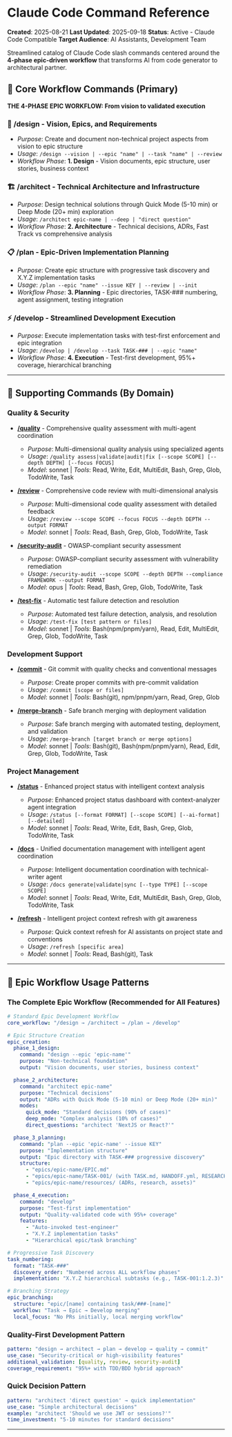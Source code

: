 # Claude Code Command Reference

**Created**: 2025-08-21 **Last Updated**: 2025-09-18 **Status**: Active - Claude Code Compatible **Target Audience**: AI Assistants, Development Team

Streamlined catalog of Claude Code slash commands centered around the **4-phase epic-driven workflow** that transforms AI from code generator to architectural partner.

## 🌟 Core Workflow Commands (Primary)

**THE 4-PHASE EPIC WORKFLOW: From vision to validated execution**

### 📝 **/design** - Vision, Epics, and Requirements

- _Purpose_: Create and document non-technical project aspects from vision to epic structure
- _Usage_: `/design --vision | --epic "name" | --task "name" | --review`
- _Workflow Phase_: **1. Design** - Vision documents, epic structure, user stories, business context

### 🏗️ **/architect** - Technical Architecture and Infrastructure

- _Purpose_: Design technical solutions through Quick Mode (5-10 min) or Deep Mode (20+ min) exploration
- _Usage_: `/architect epic-name | --deep | "direct question"`
- _Workflow Phase_: **2. Architecture** - Technical decisions, ADRs, Fast Track vs comprehensive analysis

### 📋 **/plan** - Epic-Driven Implementation Planning

- _Purpose_: Create epic structure with progressive task discovery and X.Y.Z implementation tasks
- _Usage_: `/plan --epic "name" --issue KEY | --review | --init`
- _Workflow Phase_: **3. Planning** - Epic directories, TASK-### numbering, agent assignment, testing integration

### ⚡ **/develop** - Streamlined Development Execution

- _Purpose_: Execute implementation tasks with test-first enforcement and epic integration
- _Usage_: `/develop | /develop --task TASK-### | --epic "name"`
- _Workflow Phase_: **4. Execution** - Test-first development, 95%+ coverage, hierarchical branching

---

## 🔧 Supporting Commands (By Domain)

### **Quality & Security**

- **[/quality](./quality.md)** - Comprehensive quality assessment with multi-agent coordination

  - _Purpose_: Multi-dimensional quality analysis using specialized agents
  - _Usage_: `/quality assess|validate|audit|fix [--scope SCOPE] [--depth DEPTH] [--focus FOCUS]`
  - _Model_: sonnet | _Tools_: Read, Write, Edit, MultiEdit, Bash, Grep, Glob, TodoWrite, Task

- **[/review](./review.md)** - Comprehensive code review with multi-dimensional analysis

  - _Purpose_: Multi-dimensional code quality assessment with detailed feedback
  - _Usage_: `/review --scope SCOPE --focus FOCUS --depth DEPTH --output FORMAT`
  - _Model_: sonnet | _Tools_: Read, Bash, Grep, Glob, TodoWrite, Task

- **[/security-audit](./security-audit.md)** - OWASP-compliant security assessment

  - _Purpose_: OWASP-compliant security assessment with vulnerability remediation
  - _Usage_: `/security-audit --scope SCOPE --depth DEPTH --compliance FRAMEWORK --output FORMAT`
  - _Model_: opus | _Tools_: Read, Bash, Grep, Glob, TodoWrite, Task

- **[/test-fix](./test-fix.md)** - Automatic test failure detection and resolution
  - _Purpose_: Automated test failure detection, analysis, and resolution
  - _Usage_: `/test-fix [test pattern or files]`
  - _Model_: sonnet | _Tools_: Bash(npm/pnpm/yarn), Read, Edit, MultiEdit, Grep, Glob, TodoWrite, Task

### **Development Support**

- **[/commit](./commit.md)** - Git commit with quality checks and conventional messages

  - _Purpose_: Create proper commits with pre-commit validation
  - _Usage_: `/commit [scope or files]`
  - _Model_: sonnet | _Tools_: Bash(git), npm/pnpm/yarn, Read, Grep, Glob

- **[/merge-branch](./merge-branch.md)** - Safe branch merging with deployment validation
  - _Purpose_: Safe branch merging with automated testing, deployment, and validation
  - _Usage_: `/merge-branch [target branch or merge options]`
  - _Model_: sonnet | _Tools_: Bash(git), Bash(npm/pnpm/yarn), Read, Edit, Grep, Glob, TodoWrite, Task

### **Project Management**

- **[/status](./status.md)** - Enhanced project status with intelligent context analysis

  - _Purpose_: Enhanced project status dashboard with context-analyzer agent integration
  - _Usage_: `/status [--format FORMAT] [--scope SCOPE] [--ai-format] [--detailed]`
  - _Model_: sonnet | _Tools_: Read, Write, Edit, Bash, Grep, Glob, TodoWrite, Task

- **[/docs](./docs.md)** - Unified documentation management with intelligent agent coordination

  - _Purpose_: Intelligent documentation coordination with technical-writer agent
  - _Usage_: `/docs generate|validate|sync [--type TYPE] [--scope SCOPE]`
  - _Model_: sonnet | _Tools_: Read, Write, Edit, MultiEdit, Bash, Grep, Glob, TodoWrite, Task

- **[/refresh](./refresh.md)** - Intelligent project context refresh with git awareness
  - _Purpose_: Quick context refresh for AI assistants on project state and conventions
  - _Usage_: `/refresh [specific area]`
  - _Model_: sonnet | _Tools_: Read, Bash(git), Task

---

## 🚀 Epic Workflow Usage Patterns

### The Complete Epic Workflow (Recommended for All Features)

```yaml
# Standard Epic Development Workflow
core_workflow: "/design → /architect → /plan → /develop"

# Epic Structure Creation
epic_creation:
  phase_1_design:
    command: "design --epic 'epic-name'"
    purpose: "Non-technical foundation"
    output: "Vision documents, user stories, business context"

  phase_2_architecture:
    command: "architect epic-name"
    purpose: "Technical decisions"
    output: "ADRs with Quick Mode (5-10 min) or Deep Mode (20+ min)"
    modes:
      quick_mode: "Standard decisions (90% of cases)"
      deep_mode: "Complex analysis (10% of cases)"
      direct_questions: "architect 'NextJS or React?'"

  phase_3_planning:
    command: "plan --epic 'epic-name' --issue KEY"
    purpose: "Implementation structure"
    output: "Epic directory with TASK-### progressive discovery"
    structure:
      - "epics/epic-name/EPIC.md"
      - "epics/epic-name/TASK-001/ (with TASK.md, HANDOFF.yml, RESEARCH.md)"
      - "epics/epic-name/resources/ (ADRs, research, assets)"

  phase_4_execution:
    command: "develop"
    purpose: "Test-first implementation"
    output: "Quality-validated code with 95%+ coverage"
    features:
      - "Auto-invoked test-engineer"
      - "X.Y.Z implementation tasks"
      - "Hierarchical epic/task branching"

# Progressive Task Discovery
task_numbering:
  format: "TASK-###"
  discovery_order: "Numbered across ALL workflow phases"
  implementation: "X.Y.Z hierarchical subtasks (e.g., TASK-001:1.2.3)"

# Branching Strategy
epic_branching:
  structure: "epic/[name] containing task/###-[name]"
  workflow: "Task → Epic → Develop merging"
  local_focus: "No PRs initially, local merging workflow"
```

### Quality-First Development Pattern

```yaml
pattern: "design → architect → plan → develop → quality → commit"
use_case: "Security-critical or high-visibility features"
additional_validation: [quality, review, security-audit]
coverage_requirement: "95%+ with TDD/BDD hybrid approach"
```

### Quick Decision Pattern

```yaml
pattern: "architect 'direct question' → quick implementation"
use_case: "Simple architectural decisions"
example: "architect 'Should we use JWT or sessions?'"
time_investment: "5-10 minutes for standard decisions"
```

---
